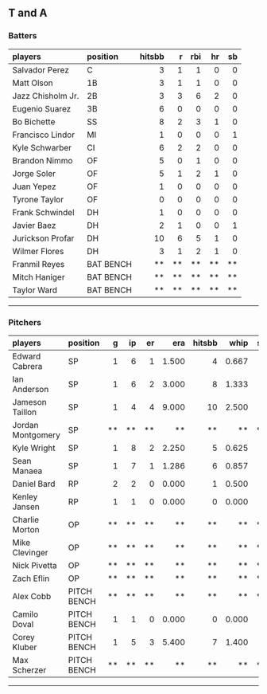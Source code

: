 ## T and A

### Batters

 
|players           |position  | hitsbb|  r| rbi| hr| sb| 
|:-----------------|:---------|------:|--:|---:|--:|--:| 
|Salvador Perez    |C         |      3|  1|   1|  0|  0| 
|Matt Olson        |1B        |      3|  1|   1|  0|  0| 
|Jazz Chisholm Jr. |2B        |      3|  3|   6|  2|  0| 
|Eugenio Suarez    |3B        |      6|  0|   0|  0|  0| 
|Bo Bichette       |SS        |      8|  2|   3|  1|  0| 
|Francisco Lindor  |MI        |      1|  0|   0|  0|  1| 
|Kyle Schwarber    |CI        |      6|  2|   2|  0|  0| 
|Brandon Nimmo     |OF        |      5|  0|   1|  0|  0| 
|Jorge Soler       |OF        |      5|  1|   2|  1|  0| 
|Juan Yepez        |OF        |      1|  0|   0|  0|  0| 
|Tyrone Taylor     |OF        |      0|  0|   0|  0|  0| 
|Frank Schwindel   |DH        |      1|  0|   0|  0|  0| 
|Javier Baez       |DH        |      2|  1|   0|  0|  1| 
|Jurickson Profar  |DH        |     10|  6|   5|  1|  0| 
|Wilmer Flores     |DH        |      3|  1|   2|  1|  0| 
|Franmil Reyes     |BAT BENCH |     **| **|  **| **| **| 
|Mitch Haniger     |BAT BENCH |     **| **|  **| **| **| 
|Taylor Ward       |BAT BENCH |     **| **|  **| **| **| 


* * *

### Pitchers

 
|players           |position    |  g| ip| er|   era| hitsbb|  whip| so|  w| sv| 
|:-----------------|:-----------|--:|--:|--:|-----:|------:|-----:|--:|--:|--:| 
|Edward Cabrera    |SP          |  1|  6|  1| 1.500|      4| 0.667|  4|  1|  0| 
|Ian Anderson      |SP          |  1|  6|  2| 3.000|      8| 1.333|  5|  1|  0| 
|Jameson Taillon   |SP          |  1|  4|  4| 9.000|     10| 2.500|  3|  0|  0| 
|Jordan Montgomery |SP          | **| **| **|    **|     **|    **| **| **| **| 
|Kyle Wright       |SP          |  1|  8|  2| 2.250|      5| 0.625|  7|  1|  0| 
|Sean Manaea       |SP          |  1|  7|  1| 1.286|      6| 0.857|  3|  1|  0| 
|Daniel Bard       |RP          |  2|  2|  0| 0.000|      1| 0.500|  2|  0|  1| 
|Kenley Jansen     |RP          |  1|  1|  0| 0.000|      0| 0.000|  1|  0|  1| 
|Charlie Morton    |OP          | **| **| **|    **|     **|    **| **| **| **| 
|Mike Clevinger    |OP          | **| **| **|    **|     **|    **| **| **| **| 
|Nick Pivetta      |OP          | **| **| **|    **|     **|    **| **| **| **| 
|Zach Eflin        |OP          | **| **| **|    **|     **|    **| **| **| **| 
|Alex Cobb         |PITCH BENCH | **| **| **|    **|     **|    **| **| **| **| 
|Camilo Doval      |PITCH BENCH |  1|  1|  0| 0.000|      0| 0.000|  1|  1|  0| 
|Corey Kluber      |PITCH BENCH |  1|  5|  3| 5.400|      7| 1.400|  5|  1|  0| 
|Max Scherzer      |PITCH BENCH | **| **| **|    **|     **|    **| **| **| **| 


* * *


